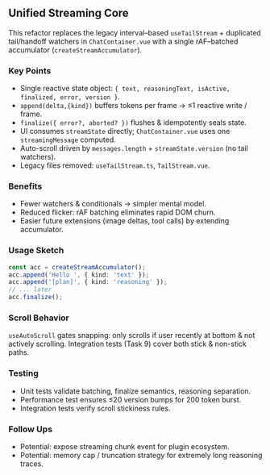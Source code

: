 ## Unified Streaming Core

This refactor replaces the legacy interval–based `useTailStream` + duplicated tail/handoff watchers in `ChatContainer.vue` with a single rAF–batched accumulator (`createStreamAccumulator`).

### Key Points

-   Single reactive state object: `{ text, reasoningText, isActive, finalized, error, version }`.
-   `append(delta,{kind})` buffers tokens per frame → ≤1 reactive write / frame.
-   `finalize({ error?, aborted? })` flushes & idempotently seals state.
-   UI consumes `streamState` directly; `ChatContainer.vue` uses one `streamingMessage` computed.
-   Auto-scroll driven by `messages.length` + `streamState.version` (no tail watchers).
-   Legacy files removed: `useTailStream.ts`, `TailStream.vue`.

### Benefits

-   Fewer watchers & conditionals → simpler mental model.
-   Reduced flicker: rAF batching eliminates rapid DOM churn.
-   Easier future extensions (image deltas, tool calls) by extending accumulator.

### Usage Sketch

```ts
const acc = createStreamAccumulator();
acc.append('Hello ', { kind: 'text' });
acc.append('[plan]', { kind: 'reasoning' });
// ... later
acc.finalize();
```

### Scroll Behavior

`useAutoScroll` gates snapping: only scrolls if user recently at bottom & not actively scrolling. Integration tests (Task 9) cover both stick & non-stick paths.

### Testing

-   Unit tests validate batching, finalize semantics, reasoning separation.
-   Performance test ensures ≤20 version bumps for 200 token burst.
-   Integration tests verify scroll stickiness rules.

### Follow Ups

-   Potential: expose streaming chunk event for plugin ecosystem.
-   Potential: memory cap / truncation strategy for extremely long reasoning traces.
